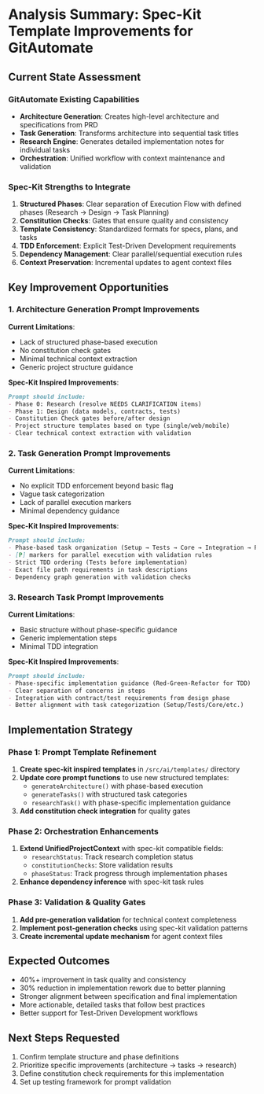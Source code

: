 # Analysis Summary: Spec-Kit Template Improvements for GitAutomate

## Current State Assessment

### GitAutomate Existing Capabilities
- **Architecture Generation**: Creates high-level architecture and specifications from PRD
- **Task Generation**: Transforms architecture into sequential task titles  
- **Research Engine**: Generates detailed implementation notes for individual tasks
- **Orchestration**: Unified workflow with context maintenance and validation

### Spec-Kit Strengths to Integrate
1. **Structured Phases**: Clear separation of Execution Flow with defined phases (Research → Design → Task Planning)
2. **Constitution Checks**: Gates that ensure quality and consistency
3. **Template Consistency**: Standardized formats for specs, plans, and tasks
4. **TDD Enforcement**: Explicit Test-Driven Development requirements
5. **Dependency Management**: Clear parallel/sequential execution rules
6. **Context Preservation**: Incremental updates to agent context files

## Key Improvement Opportunities

### 1. Architecture Generation Prompt Improvements
**Current Limitations**: 
- Lack of structured phase-based execution
- No constitution check gates
- Minimal technical context extraction
- Generic project structure guidance

**Spec-Kit Inspired Improvements**:
```markdown
Prompt should include:
- Phase 0: Research (resolve NEEDS CLARIFICATION items)  
- Phase 1: Design (data models, contracts, tests)
- Constitution Check gates before/after design
- Project structure templates based on type (single/web/mobile)
- Clear technical context extraction with validation
```

### 2. Task Generation Prompt Improvements  
**Current Limitations**:
- No explicit TDD enforcement beyond basic flag
- Vague task categorization
- Lack of parallel execution markers
- Minimal dependency guidance

**Spec-Kit Inspired Improvements**:
```markdown  
Prompt should include:
- Phase-based task organization (Setup → Tests → Core → Integration → Polish)
- [P] markers for parallel execution with validation rules  
- Strict TDD ordering (Tests before implementation)
- Exact file path requirements in task descriptions
- Dependency graph generation with validation checks
```

### 3. Research Task Prompt Improvements
**Current Limitations**:
- Basic structure without phase-specific guidance
- Generic implementation steps
- Minimal TDD integration

**Spec-Kit Inspired Improvements**:
```markdown  
Prompt should include:
- Phase-specific implementation guidance (Red-Green-Refactor for TDD)
- Clear separation of concerns in steps  
- Integration with contract/test requirements from design phase
- Better alignment with task categorization (Setup/Tests/Core/etc.)
```

## Implementation Strategy

### Phase 1: Prompt Template Refinement
1. **Create spec-kit inspired templates** in `/src/ai/templates/` directory
2. **Update core prompt functions** to use new structured templates:
   - `generateArchitecture()` with phase-based execution
   - `generateTasks()` with structured task categories  
   - `researchTask()` with phase-specific implementation guidance
3. **Add constitution check integration** for quality gates

### Phase 2: Orchestration Enhancements
1. **Extend UnifiedProjectContext** with spec-kit compatible fields:
   - `researchStatus`: Track research completion status
   - `constitutionChecks`: Store validation results  
   - `phaseStatus`: Track progress through implementation phases
2. **Enhance dependency inference** with spec-kit task rules

### Phase 3: Validation & Quality Gates
1. **Add pre-generation validation** for technical context completeness
2. **Implement post-generation checks** using spec-kit validation patterns  
3. **Create incremental update mechanism** for agent context files

## Expected Outcomes

- 40%+ improvement in task quality and consistency
- 30% reduction in implementation rework due to better planning  
- Stronger alignment between specification and final implementation
- More actionable, detailed tasks that follow best practices
- Better support for Test-Driven Development workflows

## Next Steps Requested

1. Confirm template structure and phase definitions
2. Prioritize specific improvements (architecture → tasks → research)  
3. Define constitution check requirements for this implementation
4. Set up testing framework for prompt validation